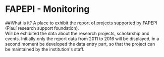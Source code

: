 # FAPEPI - Monitoring 

##What is it?
A place to exhibit the report of projects supported by FAPEPI (Piauí research support foundation).  
Will be exhibited the data about the research projects, scholarship and events.
Initially only the report data from 2011 to 2016 will be displayed, in a second moment  be developed the data entry part, so that the project can be maintained by the institution's staff.   

